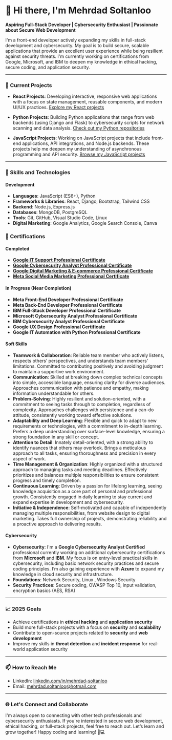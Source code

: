 # 👋 Hi there, I'm Mehrdad Soltanloo

**Aspiring Full-Stack Developer | Cybersecurity Enthusiast | Passionate about Secure Web Development**

I'm a front-end developer actively expanding my skills in full-stack development and cybersecurity. My goal is to build secure, scalable applications that provide an excellent user experience while being resilient against security threats. I'm currently working on certifications from Google, Microsoft, and IBM to deepen my knowledge in ethical hacking, secure coding, and application security.

---

### 🔭 Current Projects

- **React Projects**: Developing interactive, responsive web applications with a focus on state management, reusable components, and modern UI/UX practices. [Explore my React projects](https://github.com/mehrdad-soltanloo/react-projects) 

- **Python Projects**: Building Python applications that range from web backends (using Django and Flask) to cybersecurity scripts for network scanning and data analysis. [Check out my Python repositories](https://github.com/mehrdad-soltanloo/python-projects)

- **JavaScript Projects**: Working on JavaScript projects that include front-end applications, API integrations, and Node.js backends. These projects help me deepen my understanding of asynchronous programming and API security. [Browse my JavaScript projects](https://github.com/mehrdad-soltanloo)

---

### 🌱 Skills and Technologies

#### Development
- **Languages**: JavaScript (ES6+), Python
- **Frameworks & Libraries**: React, Django, Bootstrap, Tailwind CSS
- **Backend**: Node.js, Express.js
- **Databases**: MongoDB, PostgreSQL
- **Tools**: Git, GitHub, Visual Studio Code, Linux
- **Digital Marketing**: Google Analytics, Google Search Console, Canva

### 📜 Certifications

#### Completed
- **[Google IT Support Professional Certificate](https://coursera.org/share/f630ff4c85d314d83a1447015f0468b3)**  
- **[Google Cybersecurity Analyst Professional Certificate](https://coursera.org/share/4513a1aae8a6af0b013df939975f2ead)**  
- **[Google Digital Marketing & E-commerce Professional Certificate](https://coursera.org/share/2fcf6be12b8d94abee62db3ac961721b)**  
- **[Meta Social Media Marketing Professional Certificate](https://coursera.org/share/216f41a21c9c6e4c04346de409e73f51)**  

#### In Progress (Near Completion)
- **Meta Front-End Developer Professional Certificate**
- **Meta Back-End Developer Professional Certificate**
- **IBM Full-Stack Developer Professional Certificate**
- **Microsoft Cybersecurity Analyst Professional Certificate**
- **IBM Cybersecurity Analyst Professional Certificate**
- **Google UX Design Professional Certificate**
- **Google IT Automation with Python Professional Certificate**

  
#### Soft Skills
- **Teamwork & Collaboration**: Reliable team member who actively listens, respects others’ perspectives, and understands team members’ limitations. Committed to contributing positively and avoiding judgment to maintain a supportive work environment.
- **Communication**: Skilled at breaking down complex technical concepts into simple, accessible language, ensuring clarity for diverse audiences. Approaches communication with patience and empathy, making information understandable for others.
- **Problem-Solving**: Highly resilient and solution-oriented, with a commitment to seeing tasks through to completion, regardless of complexity. Approaches challenges with persistence and a can-do attitude, consistently working toward effective solutions.
- **Adaptability and Deep Learning**: Flexible and quick to adapt to new requirements or technologies, with a commitment to in-depth learning. Prefers a deep understanding over surface-level knowledge, ensuring a strong foundation in any skill or concept.
- **Attention to Detail**: Innately detail-oriented, with a strong ability to identify nuances that others may overlook. Brings a meticulous approach to all tasks, ensuring thoroughness and precision in every aspect of work.
- **Time Management & Organization**: Highly organized with a structured approach to managing tasks and meeting deadlines. Effectively prioritizes and balances multiple responsibilities to ensure consistent progress and timely completion.
- **Continuous Learning**: Driven by a passion for lifelong learning, seeing knowledge acquisition as a core part of personal and professional growth. Consistently engaged in daily learning to stay current and expand expertise in development and cybersecurity.
- **Initiative & Independence**: Self-motivated and capable of independently managing multiple responsibilities, from website design to digital marketing. Takes full ownership of projects, demonstrating reliability and a proactive approach to delivering results.

#### Cybersecurity
- **Cybersecurity**: I'm a **Google Cybersecurity Analyst Certified** professional currently working on additional cybersecurity certifications from **Microsoft** and **IBM**. My focus is on entry-level practical skills in cybersecurity, including basic network security practices and secure coding principles. I’m also gaining experience with **Azure** to expand my knowledge in cloud security and infrastructure.
- **Foundations**: Network Security, Linux , Windows Security
- **Security Practices**: Secure coding, OWASP Top 10, input validation, encryption basics (AES, RSA)

---

### 📈 2025 Goals

- Achieve certifications in **ethical hacking** and **application security**
- Build more full-stack projects with a focus on **security** and **scalability**
- Contribute to open-source projects related to **security** and **web development**
- Improve my skills in **threat detection** and **incident response** for real-world application security

---


### 📫 How to Reach Me

- LinkedIn: [linkedin.com/in/mehrdad-soltanloo](https://www.linkedin.com/in/mehrdad-soltanloo)
- Email: mehrdad.soltanloo@hotmail.com

---

### 🌐 Let's Connect and Collaborate

I'm always open to connecting with other tech professionals and cybersecurity enthusiasts. If you're interested in secure web development, ethical hacking, or full-stack projects, feel free to reach out. Let’s learn and grow together!
Happy coding and learning! 🚀💻
